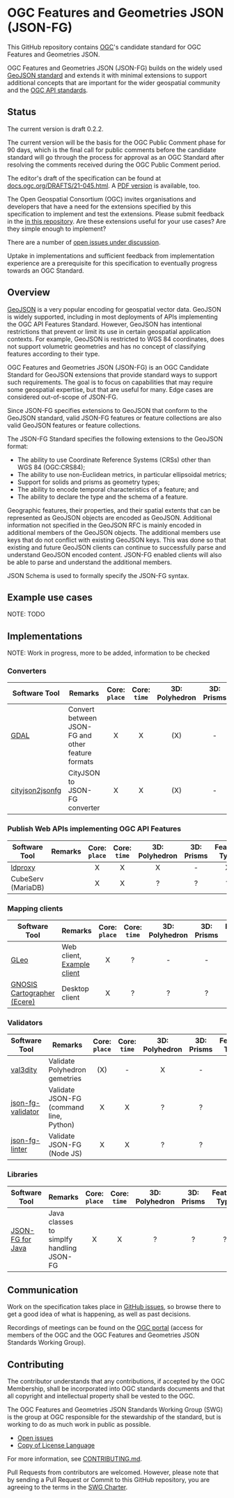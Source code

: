 # OGC Features and Geometries JSON (JSON-FG)

This GitHub repository contains [OGC](https://www.ogc.org/)'s candidate standard for OGC Features and Geometries JSON.

OGC Features and Geometries JSON (JSON-FG) builds on the widely used [GeoJSON standard](https://geojson.org/) and extends it with minimal extensions to support additional concepts that are important for the wider geospatial community and the [OGC API standards](https://ogcapi.ogc.org/).

## Status

The current version is draft 0.2.2. 

The current version will be the basis for the OGC Public Comment phase for 90 days, which is the final call for public comments before the candidate standard will go through the process for approval as an OGC Standard after resolving the comments received during the OGC Public Comment period.

The editor's draft of the specification can be found at [docs.ogc.org/DRAFTS/21-045.html](https://docs.ogc.org/DRAFTS/21-045.html). A [PDF version](https://docs.ogc.org/DRAFTS/21-045.pdf) is available, too.

The Open Geospatial Consortium (OGC) invites organisations and developers that have a need for the extensions specified by this specification to implement and test the extensions. Please submit feedback in the [in this repository](https://github.com/opengeospatial/ogc-feat-geo-json/issues). Are these extensions useful for your use cases? Are they simple enough to implement?

There are a number of [open issues under discussion](https://github.com/opengeospatial/ogc-feat-geo-json/labels/waiting%20for%20input). 

Uptake in implementations and sufficient feedback from implementation experience are a prerequisite for this specification to eventually progress towards an OGC Standard.

## Overview

[GeoJSON](https://datatracker.ietf.org/doc/html/rfc7946) is a very popular encoding for geospatial vector data. GeoJSON is widely supported, including in most deployments of APIs implementing the OGC API Features Standard. However, GeoJSON has intentional restrictions that prevent or limit its use in certain geospatial application contexts. For example, GeoJSON is restricted to WGS 84 coordinates, does not support volumetric geometries and has no concept of classifying features according to their type.

OGC Features and Geometries JSON (JSON-FG) is an OGC Candidate Standard for GeoJSON extensions that provide standard ways to support such requirements. The goal is to focus on capabilities that may require some geospatial expertise, but that are useful for many. Edge cases are considered out-of-scope of JSON-FG.

Since JSON-FG specifies extensions to GeoJSON that conform to the GeoJSON standard, valid JSON-FG features or feature collections are also valid GeoJSON features or feature collections.

The JSON-FG Standard specifies the following extensions to the GeoJSON format:

* The ability to use Coordinate Reference Systems (CRSs) other than WGS 84 (OGC:CRS84);
* The ability to use non-Euclidean metrics, in particular ellipsoidal metrics;
* Support for solids and prisms as geometry types;
* The ability to encode temporal characteristics of a feature; and
* The ability to declare the type and the schema of a feature.

Geographic features, their properties, and their spatial extents that can be represented as GeoJSON objects are encoded as GeoJSON. Additional information not specified in the GeoJSON RFC is mainly encoded in additional members of the GeoJSON objects. The additional members use keys that do not conflict with existing GeoJSON keys. This was done so that existing and future GeoJSON clients can continue to successfully parse and understand GeoJSON encoded content. JSON-FG enabled clients will also be able to parse and understand the additional members.

JSON Schema is used to formally specify the JSON-FG syntax.

## Example use cases

NOTE: TODO

## Implementations

NOTE: Work in progress, more to be added, information to be checked

### Converters

| Software Tool | Remarks | Core: `place` | Core: `time` | 3D: Polyhedron | 3D: Prisms | Feature Type | Schema | 
| ------------- | ------- | :-----------: | :----------: | :------------: | :--------: | :----------: | :----: |
| [GDAL](https://gdal.org/drivers/vector/jsonfg.html) | Convert between JSON-FG and other feature formats | X | X | (X) | - | X | - |
| [cityjson2jsonfg](https://pypi.org/project/cityjson2jsonfg/) | CityJSON to JSON-FG converter | X | X | (X) | - | - | - |

### Publish Web APIs implementing OGC API Features

| Software Tool | Remarks | Core: `place` | Core: `time` | 3D: Polyhedron | 3D: Prisms | Feature Type | Schema | 
| ------------- | ------- | :-----------: | :----------: | :------------: | :--------: | :----------: | :----: |
| [ldproxy](https://docs.ldproxy.net/services/building-blocks/features_-_json-fg.html) | | X | X | X | - | X | X |
| CubeServ (MariaDB) | | X | X | ? | ? | ? | ? |

### Mapping clients

| Software Tool | Remarks | Core: `place` | Core: `time` | 3D: Polyhedron | 3D: Prisms | Feature Type | Schema | 
| ------------- | ------- | :-----------: | :----------: | :------------: | :--------: | :----------: | :----: |
| [GLeo](https://gitlab.com/IvanSanchez/gleo) | Web client, [Example client](https://ivansanchez.gitlab.io/gleo/demos/jsonfg-drag-drop.html) | X | ? | - | - | - | - |
| [GNOSIS Cartographer (Ecere)](https://ecere.ca/gnosis/overview/#cartographer) | Desktop client | X | ? | ? | ? | ? | ? |

### Validators

| Software Tool | Remarks | Core: `place` | Core: `time` | 3D: Polyhedron | 3D: Prisms | Feature Type | Schema | 
| ------------- | ------- | :-----------: | :----------: | :------------: | :--------: | :----------: | :----: |
| [val3dity](https://github.com/tudelft3d/val3dity) | Validate Polyhedron gemetries | (X) | - | X | - | - | - |
| [json-fg-validator](https://github.com/tomkralidis/json-fg-validator) | Validate JSON-FG (command line, Python) | X | X | ? | ? | ? | ? |
| [json-fg-linter](https://github.com/Geonovum-labs/json-fg-linter) | Validate JSON-FG (Node JS) | X | X | ? | ? | ? | ? |

### Libraries

| Software Tool | Remarks | Core: `place` | Core: `time` | 3D: Polyhedron | 3D: Prisms | Feature Type | Schema | 
| ------------- | ------- | :-----------: | :----------: | :------------: | :--------: | :----------: | :----: |
| [JSON-FG for Java](https://github.com/Geonovum-labs/json-fg-java) | Java classes to simplfy handling JSON-FG | X | X | ? | ? | ? | ? |

## Communication

Work on the specification takes place in [GitHub issues](https://github.com/opengeospatial/ogc-feat-geo-json/issues),
so browse there to get a good idea of what is happening, as well as past decisions.

Recordings of meetings can be found on the [OGC portal](https://portal.ogc.org/index.php?m=projects&a=view&project_id=660&tab=2&artifact_id=97658) (access for members of the OGC and the OGC Features and Geometries JSON Standards Working Group).

## Contributing

The contributor understands that any contributions, if accepted by the OGC Membership, shall be incorporated into OGC standards documents and that all copyright and intellectual property shall be vested to the OGC.

The OGC Features and Geometries JSON Standards Working Group (SWG) is the group at OGC responsible for the stewardship of the standard, but is working to do as much work in public as possible.

* [Open issues](https://github.com/opengeospatial/ogc-feat-geo-json/issues)
* [Copy of License Language](https://raw.githubusercontent.com/opengeospatial/ogc-feat-geo-json/master/LICENSE)

For more information, see [CONTRIBUTING.md](CONTRIBUTING.md).

Pull Requests from contributors are welcomed. However, please note that by sending a Pull Request or Commit to this GitHub repository, you are agreeing to the terms in the [SWG Charter](CHARTER.adoc).
